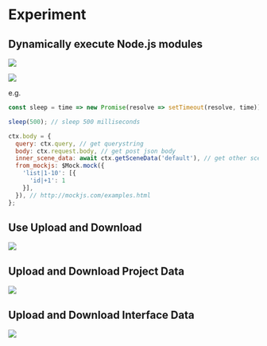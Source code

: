 # Experiment

## Dynamically execute Node.js modules

![](/macaca-datahub/assets/datahub-js-run-en.png)

![](/macaca-datahub/assets/datahub-js-run-code-en.png)

e.g.

```javascript
const sleep = time => new Promise(resolve => setTimeout(resolve, time));

sleep(500); // sleep 500 milliseconds

ctx.body = {
  query: ctx.query, // get querystring
  body: ctx.request.body, // get post json body
  inner_scene_data: await ctx.getSceneData('default'), // get other scene data
  from_mockjs: $Mock.mock({
    'list|1-10': [{
      'id|+1': 1
    }],
  }), // http://mockjs.com/examples.html
};
```

## Use Upload and Download

![](/macaca-datahub/assets/1556086650491-f5126b12-7da6-4cef-9674-cff5f8fee43a.png)

## Upload and Download Project Data

![](/macaca-datahub/assets/1556086662394-c6301e41-61c9-474f-8eab-929550558e68.png)

## Upload and Download Interface Data

![](/macaca-datahub/assets/1556086685982-66cefd2e-b5da-4835-88d0-d095313883f2.png)
